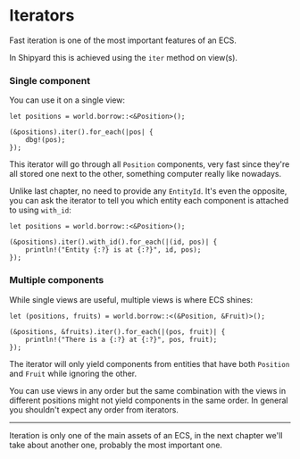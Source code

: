 # Iterators

Fast iteration is one of the most important features of an ECS.

In Shipyard this is achieved using the `iter` method on view(s).

### Single component

You can use it on a single view:

```rust, noplaypen
let positions = world.borrow::<&Position>();

(&positions).iter().for_each(|pos| {
    dbg!(pos);
});
```

This iterator will go through all `Position` components, very fast since they're all stored one next to the other, something computer really like nowadays.

Unlike last chapter, no need to provide any `EntityId`. It's even the opposite, you can ask the iterator to tell you which entity each component is attached to using `with_id`:

```rust, noplaypen
let positions = world.borrow::<&Position>();

(&positions).iter().with_id().for_each(|(id, pos)| {
    println!("Entity {:?} is at {:?}", id, pos);
});
```

### Multiple components

While single views are useful, multiple views is where ECS shines:

```rust, noplaypen
let (positions, fruits) = world.borrow::<(&Position, &Fruit)>();

(&positions, &fruits).iter().for_each(|(pos, fruit)| {
    println!("There is a {:?} at {:?}", pos, fruit);
});
```

The iterator will only yield components from entities that have both `Position` and `Fruit` while ignoring the other.

You can use views in any order but the same combination with the views in different positions might not yield components in the same order. In general you shouldn't expect any order from iterators.

---

Iteration is only one of the main assets of an ECS, in the next chapter we'll take about another one, probably the most important one.
